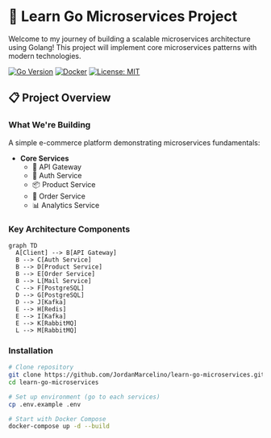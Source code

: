 # 🚀 Learn Go Microservices Project

Welcome to my journey of building a scalable microservices architecture using Golang! This project will implement core microservices patterns with modern technologies.

[![Go Version](https://img.shields.io/badge/go-%3E%3D1.23.4-blue.svg)](https://golang.org/)
[![Docker](https://img.shields.io/badge/Docker-24.0+-blue.svg)](https://www.docker.com/)
[![License: MIT](https://img.shields.io/badge/License-MIT-yellow.svg)](https://opensource.org/licenses/MIT)

## 📋 Project Overview

### What We're Building

A simple e-commerce platform demonstrating microservices fundamentals:

-   **Core Services**
    -   🛂 API Gateway
    -   👥 Auth Service
    -   📦 Product Service
    -   🛒 Order Service
    -   📊 Analytics Service

### Key Architecture Components

```mermaid
graph TD
  A[Client] --> B[API Gateway]
  B --> C[Auth Service]
  B --> D[Product Service]
  B --> E[Order Service]
  B --> L[Mail Service]
  C --> F[PostgreSQL]
  D --> G[PostgreSQL]
  D --> J[Kafka]
  E --> H[Redis]
  E --> I[Kafka]
  E --> K[RabbitMQ]
  L --> M[RabbitMQ]
```

### Installation

```bash
# Clone repository
git clone https://github.com/JordanMarcelino/learn-go-microservices.git
cd learn-go-microservices

# Set up environment (go to each services)
cp .env.example .env

# Start with Docker Compose
docker-compose up -d --build
```
